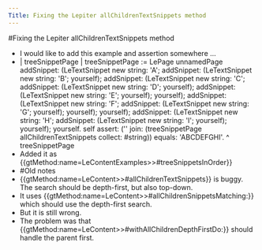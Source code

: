 ---Title: Fixing the Lepiter allChildrenTextSnippets method---#Fixing the Lepiter allChildrenTextSnippets method- I would like to add this example and assertion somewhere ...- | treeSnippetPage |treeSnippetPage := LePage unnamedPage		addSnippet: (LeTextSnippet new				string: 'A';				addSnippet: (LeTextSnippet new						string: 'B';						yourself);				addSnippet: (LeTextSnippet new						string: 'C';						addSnippet: (LeTextSnippet new								string: 'D';								yourself);						addSnippet: (LeTextSnippet new								string: 'E';								yourself);						yourself);				addSnippet: (LeTextSnippet new						string: 'F';						addSnippet: (LeTextSnippet new								string: 'G';								yourself);						yourself);				yourself);		addSnippet: (LeTextSnippet new				string: 'H';				addSnippet: (LeTextSnippet new						string: 'I';						yourself);				yourself);		yourself.self	assert: ('' join: (treeSnippetPage allChildrenTextSnippets collect: #string))	equals: 'ABCDEFGHI'.^ treeSnippetPage- Added it as {{gtMethod:name=LeContentExamples>>#treeSnippetsInOrder}}- #Old notes- {{gtMethod:name=LeContent>>#allChildrenTextSnippets}} is buggy. The search should be depth-first, but also top-down.- It uses {{gtMethod:name=LeContent>>#allChildrenSnippetsMatching:}} which should use the depth-first search.- But it is still wrong.- The problem was that {{gtMethod:name=LeContent>>#withAllChildrenDepthFirstDo:}} should handle the parent first.